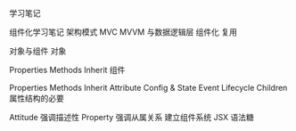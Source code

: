 学习笔记

组件化学习笔记 架构模式 MVC MVVM 与数据逻辑层 组件化 复用

对象与组件
对象

Properties
Methods
Inherit
组件

Properties
Methods
Inherit
Attribute
Config & State
Event
Lifecycle
Children 属性结构的必要

Attitude 强调描述性 Property 强调从属关系 
建立组件系统
JSX 语法糖

